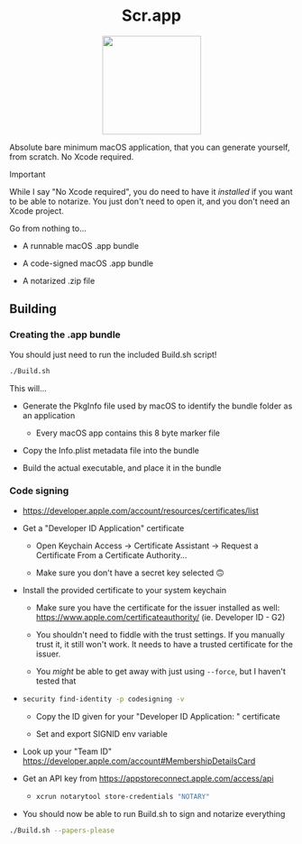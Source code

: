 <h1 align="center">Scr.app</h1>

<p align="center"><img height=175 src="https://cdn.mckayla.cloud/-/k4h3aeh5ua11v1/Scr.png" /></p>

Absolute bare minimum macOS application, that you can generate yourself, from scratch. No Xcode required.

<!-- prettier-ignore -->
> [!IMPORTANT]
> While I say "No Xcode required", you do need to have it _installed_ if you want to be able to notarize. You just don't need to open it, and you don't need an Xcode project.

Go from nothing to...

- A runnable macOS .app bundle

- A code-signed macOS .app bundle

- A notarized .zip file

## Building

### Creating the .app bundle

You should just need to run the included Build.sh script!

```sh
./Build.sh
```

This will...

- Generate the PkgInfo file used by macOS to identify the bundle folder as an application

  - Every macOS app contains this 8 byte marker file

- Copy the Info.plist metadata file into the bundle

- Build the actual executable, and place it in the bundle

### Code signing

- https://developer.apple.com/account/resources/certificates/list

- Get a "Developer ID Application" certificate

  - Open Keychain Access -> Certificate Assistant -> Request a Certificate From a Certificate Authority...

  - Make sure you don't have a secret key selected 🙃

- Install the provided certificate to your system keychain

  - Make sure you have the certificate for the issuer installed as well: https://www.apple.com/certificateauthority/ (ie. Developer ID - G2)

  - You shouldn't need to fiddle with the trust settings. If you manually trust it, it still won't work. It needs to have a trusted certificate for the issuer.

  - You _might_ be able to get away with just using `--force`, but I haven't tested that

- ```sh
  security find-identity -p codesigning -v
  ```

  - Copy the ID given for your "Developer ID Application: <name> <account id>" certificate

  - Set and export SIGNID env variable

- Look up your "Team ID" https://developer.apple.com/account#MembershipDetailsCard

- Get an API key from https://appstoreconnect.apple.com/access/api

  - ```sh
    xcrun notarytool store-credentials "NOTARY"
    ```

- You should now be able to run Build.sh to sign and notarize everything

```sh
./Build.sh --papers-please
```
